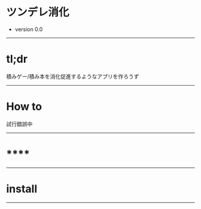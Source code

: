 # **ツンデレ消化**  

 - version 0.0  

***  
# **tl;dr**  
積みゲー/積み本を消化促進するようなアプリを作ろうず  

***  
# **How to**  
試行錯誤中  

***  
  
# ****  

***  

# **install**  

***  
